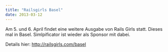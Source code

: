```yaml
---
title: "Railsgirls Basel"
date: 2013-03-12
---
```


Am 5. und 6. April findet eine weitere Ausgabe von Rails Girls statt. Dieses mal in Basel. Simlpificator ist wieder als Sponsor mit dabei.

Details hier: http://railsgirls.com/basel
